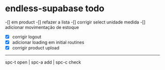# endless-supabase todo

-[] em product
    -[] refazer a lista
    -[] corrigir select unidade medida
    -[] adicionar movimentação de estoque

-[x] corrigir logout
-[x] adicionar loading em initial routines
-[x] corrigir product upload

----------------------------------------
spc-t open  |  spc-a add  |  spc-c check
